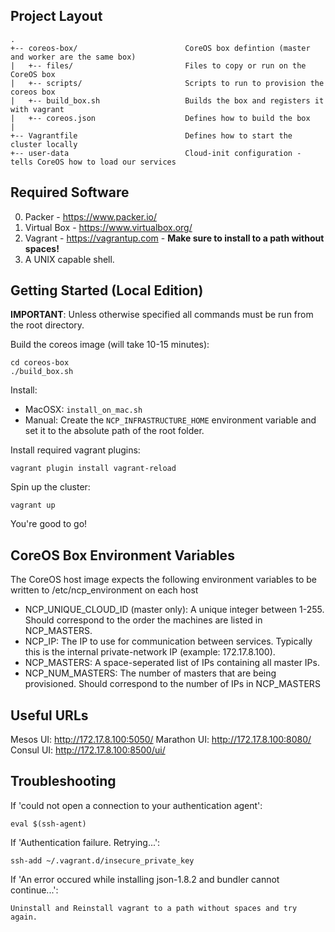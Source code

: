 Project Layout
--------------

    .
    +-- coreos-box/                        CoreOS box defintion (master and worker are the same box)
    |   +-- files/                         Files to copy or run on the CoreOS box
    |   +-- scripts/                       Scripts to run to provision the coreos box
    |   +-- build_box.sh                   Builds the box and registers it with vagrant
    |   +-- coreos.json                    Defines how to build the box
    |
    +-- Vagrantfile                        Defines how to start the cluster locally
    +-- user-data                          Cloud-init configuration - tells CoreOS how to load our services

Required Software
-----------------
0. Packer - https://www.packer.io/
1. Virtual Box - https://www.virtualbox.org/
2. Vagrant - https://vagrantup.com - **Make sure to install to a path without spaces!**
3. A UNIX capable shell.

Getting Started (Local Edition)
-------------------------------
**IMPORTANT**: Unless otherwise specified all commands must be run from the root directory.

Build the coreos image (will take 10-15 minutes):

    cd coreos-box
    ./build_box.sh

Install:

* MacOSX: `install_on_mac.sh`
* Manual: Create the `NCP_INFRASTRUCTURE_HOME` environment variable and set it to the absolute path of the root folder.

Install required vagrant plugins:

    vagrant plugin install vagrant-reload

Spin up the cluster:

    vagrant up

You're good to go!

CoreOS Box Environment Variables
--------------------------------
The CoreOS host image expects the following environment variables to be written to /etc/ncp_environment on each host

* NCP_UNIQUE_CLOUD_ID (master only): A unique integer between 1-255. Should correspond to the order the machines are listed in NCP_MASTERS.
* NCP_IP: The IP to use for communication between services. Typically this is the internal private-network IP (example: 172.17.8.100).
* NCP_MASTERS: A space-seperated list of IPs containing all master IPs.
* NCP_NUM_MASTERS: The number of masters that are being provisioned. Should correspond to the number of IPs in NCP_MASTERS

Useful URLs
-----------
Mesos UI: http://172.17.8.100:5050/
Marathon UI: http://172.17.8.100:8080/
Consul UI: http://172.17.8.100:8500/ui/

Troubleshooting
---------------
If 'could not open a connection to your authentication agent':

    eval $(ssh-agent)

If 'Authentication failure. Retrying...':

    ssh-add ~/.vagrant.d/insecure_private_key

If 'An error occured while installing json-1.8.2 and bundler cannot continue...':

    Uninstall and Reinstall vagrant to a path without spaces and try again.
